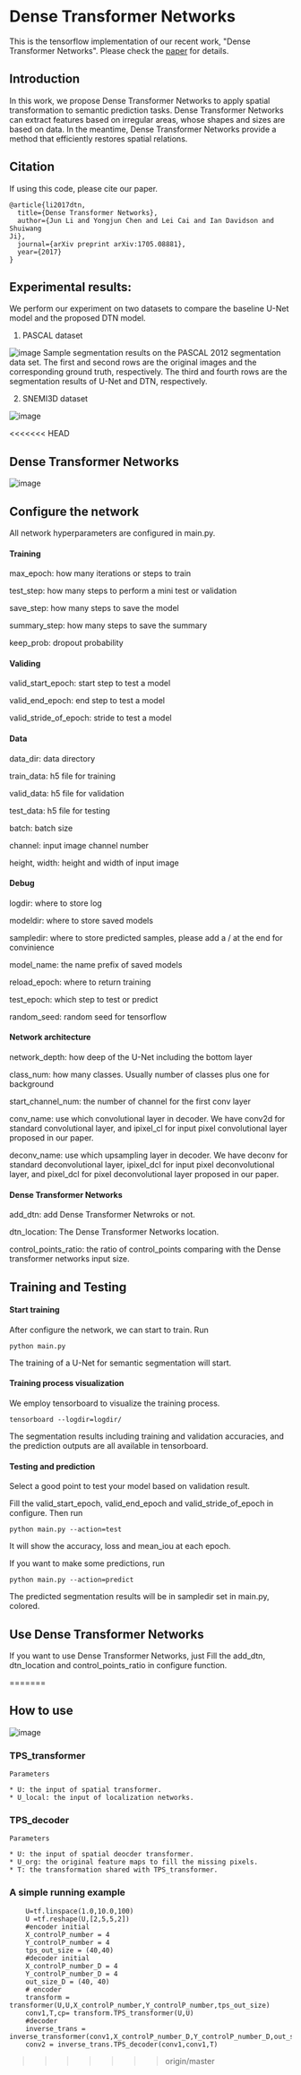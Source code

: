# Dense Transformer Networks

This is the tensorflow implementation of our recent work, "Dense Transformer Networks". Please check the [paper](https://arxiv.org/abs/1705.08881) for details.

## Introduction

In this work, we propose Dense Transformer Networks to apply spatial transformation to semantic prediction tasks. 
Dense Transformer Networks can extract features based on irregular areas, whose shapes and sizes are based on data.
In the meantime, Dense Transformer Networks provide a method that efficiently restores spatial relations.

## Citation
If using this code, please cite our paper.
```
@article{li2017dtn,
  title={Dense Transformer Networks},
  author={Jun Li and Yongjun Chen and Lei Cai and Ian Davidson and Shuiwang
Ji},
  journal={arXiv preprint arXiv:1705.08881},
  year={2017}
}
```


## Experimental results:

We perform our experiment on two datasets to compare the baseline U-Net model and the proposed DTN model.

1. PASCAL dataset

![image](https://github.com/divelab/dtn/blob/master/results/PASCALresult.png)
Sample segmentation results on the PASCAL 2012 segmentation data set. The first and
second rows are the original images and the corresponding ground truth, respectively. The third and
fourth rows are the segmentation results of U-Net and DTN, respectively.

2. SNEMI3D dataset

![image](https://github.com/divelab/dtn/blob/master/results/SNEMI3Dresult.PNG)


<<<<<<< HEAD
## Dense Transformer Networks

![image](https://github.com/divelab/dtn/blob/master/results/architecture.PNG)

## Configure the network

All network hyperparameters are configured in main.py.

#### Training

max_epoch: how many iterations or steps to train

test_step: how many steps to perform a mini test or validation

save_step: how many steps to save the model

summary_step: how many steps to save the summary

keep_prob: dropout probability

#### Validing

valid_start_epoch: start step to test a model

valid_end_epoch: end step to test a model

valid_stride_of_epoch: stride to test a model

#### Data

data_dir: data directory

train_data: h5 file for training

valid_data: h5 file for validation

test_data: h5 file for testing

batch: batch size

channel: input image channel number

height, width: height and width of input image

#### Debug

logdir: where to store log

modeldir: where to store saved models

sampledir: where to store predicted samples, please add a / at the end for convinience

model_name: the name prefix of saved models

reload_epoch: where to return training

test_epoch: which step to test or predict

random_seed: random seed for tensorflow

#### Network architecture

network_depth: how deep of the U-Net including the bottom layer

class_num: how many classes. Usually number of classes plus one for background

start_channel_num: the number of channel for the first conv layer


conv_name: use which convolutional layer in decoder. We have conv2d for standard convolutional layer, and ipixel_cl for input pixel convolutional layer proposed in our paper.

deconv_name: use which upsampling layer in decoder. We have deconv for standard deconvolutional layer, ipixel_dcl for input pixel deconvolutional layer, and pixel_dcl for pixel deconvolutional layer proposed in our paper.

#### Dense Transformer Networks

add_dtn: add Dense Transformer Netwroks or not.

dtn_location: The Dense Transformer Networks location.

control_points_ratio: the ratio of control_points comparing with the Dense transformer networks input size.

## Training and Testing

#### Start training

After configure the network, we can start to train. Run
```
python main.py
```
The training of a U-Net for semantic segmentation will start.

#### Training process visualization

We employ tensorboard to visualize the training process.

```
tensorboard --logdir=logdir/
```

The segmentation results including training and validation accuracies, and the prediction outputs are all available in tensorboard.

#### Testing and prediction

Select a good point to test your model based on validation result.

Fill the valid_start_epoch, valid_end_epoch and valid_stride_of_epoch in configure. Then run

```
python main.py --action=test

```
It will show the accuracy, loss and mean_iou at each epoch.

If you want to make some predictions, run

```
python main.py --action=predict

```
The predicted segmentation results will be in sampledir set in main.py, colored.

## Use Dense Transformer Networks 

If you want to use Dense Transformer Networks, just Fill the add_dtn, dtn_location and control_points_ratio in configure function.





=======
## How to use

![image](https://github.com/divelab/dtn/blob/master/results/architecture.PNG)

### TPS_transformer

```
Parameters  

* U: the input of spatial transformer.  
* U_local: the input of localization networks.  
```

### TPS_decoder

```
Parameters  

* U: the input of spatial deocder transformer.  
* U_org: the original feature maps to fill the missing pixels.  
* T: the transformation shared with TPS_transformer.  
```

### A simple running example
```
	U=tf.linspace(1.0,10.0,100)
	U =tf.reshape(U,[2,5,5,2])
	#encoder initial
	X_controlP_number = 4
	Y_controlP_number = 4
	tps_out_size = (40,40)
	#decoder initial
	X_controlP_number_D = 4
	Y_controlP_number_D = 4
	out_size_D = (40, 40)
	# encoder
	transform = transformer(U,U,X_controlP_number,Y_controlP_number,tps_out_size)
	conv1,T,cp= transform.TPS_transformer(U,U)
	#decoder
	inverse_trans = inverse_transformer(conv1,X_controlP_number_D,Y_controlP_number_D,out_size_D)
	conv2 = inverse_trans.TPS_decoder(conv1,conv1,T)
  ```
>>>>>>> origin/master
